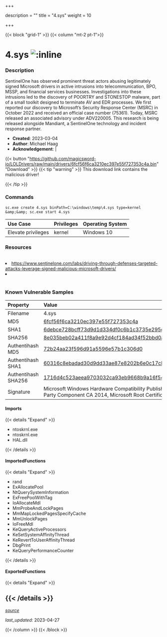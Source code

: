 +++

description = ""
title = "4.sys"
weight = 10

+++


{{< block "grid-1" >}}
{{< column "mt-2 pt-1">}}


# 4.sys ![:inline](/images/twitter_verified.png) 


### Description

SentinelOne has observed prominent threat actors abusing legitimately signed Microsoft drivers in active intrusions into telecommunication, BPO, MSSP, and financial services businesses.
Investigations into these intrusions led to the discovery of POORTRY and STONESTOP malware, part of a small toolkit designed to terminate AV and EDR processes.
We first reported our discovery to Microsoft’s Security Response Center (MSRC) in October 2022 and received an official case number (75361). Today, MSRC released an associated advisory under ADV220005.
This research is being released alongside Mandiant, a SentinelOne technology and incident response partner. 

- **Created**: 2023-03-04
- **Author**: Michael Haag
- **Acknowledgement**:  | [](https://twitter.com/)

{{< button "https://github.com/magicsword-io/LOLDrivers/raw/main/drivers/6fcf56f6ca3210ec397e55f727353c4a.bin" "Download" >}}
{{< tip "warning" >}}
This download link contains the malicious driver!

{{< /tip >}}

### Commands

```
sc.exe create 4.sys binPath=C:\windows\temp\4.sys type=kernel &amp;&amp; sc.exe start 4.sys
```

| Use Case | Privileges | Operating System | 
|:---- | ---- | ---- |
| Elevate privileges | kernel | Windows 10 |

### Resources
<br>
<li><a href="https://www.sentinelone.com/labs/driving-through-defenses-targeted-attacks-leverage-signed-malicious-microsoft-drivers/">https://www.sentinelone.com/labs/driving-through-defenses-targeted-attacks-leverage-signed-malicious-microsoft-drivers/</a></li>
<li><a href=""></a></li>
<br>

### Known Vulnerable Samples

| Property           | Value |
|:-------------------|:------|
| Filename           | 4.sys |
| MD5                | [6fcf56f6ca3210ec397e55f727353c4a](https://www.virustotal.com/gui/file/6fcf56f6ca3210ec397e55f727353c4a) |
| SHA1               | [6debce728bcff73d9d1d334df0c6b1c3735e295c](https://www.virustotal.com/gui/file/6debce728bcff73d9d1d334df0c6b1c3735e295c) |
| SHA256             | [8e035beb02a411f8a9e92d4cf184ad34f52bbd0a81a50c222cdd4706e4e45104](https://www.virustotal.com/gui/file/8e035beb02a411f8a9e92d4cf184ad34f52bbd0a81a50c222cdd4706e4e45104) |
| Authentihash MD5   | [72b24aa23f596d91a5596e57b1c306d0](https://www.virustotal.com/gui/search/authentihash%253A72b24aa23f596d91a5596e57b1c306d0) |
| Authentihash SHA1  | [60316c8ebadad30d9dd33ae87e8202b6e0c17cb4](https://www.virustotal.com/gui/search/authentihash%253A60316c8ebadad30d9dd33ae87e8202b6e0c17cb4) |
| Authentihash SHA256| [1716d4c523aeea9703032ca93eb9668b9a16f542c00cec248b0a1c132d80bb15](https://www.virustotal.com/gui/search/authentihash%253A1716d4c523aeea9703032ca93eb9668b9a16f542c00cec248b0a1c132d80bb15) |
| Signature         | Microsoft Windows Hardware Compatibility Publisher, Microsoft Windows Third Party Component CA 2014, Microsoft Root Certificate Authority 2010   |


#### Imports
{{< details "Expand" >}}
* ntoskrnl.exe
* ntoskrnl.exe
* HAL.dll

{{< /details >}}
#### ImportedFunctions
{{< details "Expand" >}}
* rand
* ExAllocatePool
* NtQuerySystemInformation
* ExFreePoolWithTag
* IoAllocateMdl
* MmProbeAndLockPages
* MmMapLockedPagesSpecifyCache
* MmUnlockPages
* IoFreeMdl
* KeQueryActiveProcessors
* KeSetSystemAffinityThread
* KeRevertToUserAffinityThread
* DbgPrint
* KeQueryPerformanceCounter

{{< /details >}}
#### ExportedFunctions
{{< details "Expand" >}}

{{< /details >}}
-----



[*source*](https://github.com/magicsword-io/LOLDrivers/tree/main/yaml/4.yaml)

*last_updated:* 2023-04-27








{{< /column >}}
{{< /block >}}
